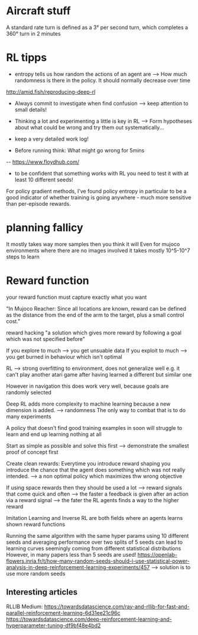 # Aircraft stuff
A standard rate turn is defined as a 3° per second turn, which completes a 360° turn in 2 minutes
# RL tipps 

- entropy tells us how random the actions of an agent are --> How much randomness is there in the policy.
It should normally decrease over time

http://amid.fish/reproducing-deep-rl
- Always commit to investigate when find confusion --> keep attention to small details!

- Thinking a lot and experimenting a little is key in RL
--> Form hypotheses about what could be wrong and try them out systematically...

- keep a very detailed work log!

- Before running think: What might go wrong for 5mins

-- https://www.floydhub.com/

- to be confident that something works with RL you need to test it with at least 10 different seeds!


For policy gradient methods, I’ve found policy entropy in particular to be a good indicator of whether training is going anywhere - much more sensitive than per-episode rewards.

# planning fallicy
It mostly takes way more samples then you think it will
Even for mujoco environments where there are no images involved it takes mostly 10^5-10^7 steps to learn
# Reward function
your reward function must capture exactly what you want

"In Mujoco Reacher: Since all locations are known, 
reward can be defined as the distance from the end of the arm to the target, plus a small control cost."

reward hacking "a solution which gives more reward by following a goal which was not specified before"

If you explore to much --> you get unsuable data
If you exploit to much --> you get burned in behaviour which isn't optimal

RL --> strong overfitting to environment, does not generalize well 
e.g. it can't play another atari game after having learned a different but similar one

However in navigation  this does work very well, because goals are randomly selected

Deep RL adds more complexity to machine learning because a new dimension is added. --> randomness
The only way to combat that is to do many experiments

A policy that doesn't find good training examples in 
soon will struggle to learn and end up learning nothing at all 

Start as simple as possible and solve this first --> demonstrate the smallest proof of concept first

Create clean rewards:
Everytime you introduce reward shaping you introduce the chance 
that the agent does something which was not really intended. 
--> a non optimal policy which maximizes thw wrong objective

If using space rewards then they should be used a lot --> reward signals that come quick and often
--> the faster a feedback is given after an action via a reward signal
--> the fater the RL agents finds a way to the higher reward

Imitation Learning and Inverse RL are both fields where an agents learns shown reward functions

Running the same algorithm with the same hyper params using 10 different seeds 
and averaging performance over two splits of 5 seeds can lead to learning curves seemingly coming from different statistical distributions
However, in many papers less than 5 seeds are used!
https://openlab-flowers.inria.fr/t/how-many-random-seeds-should-i-use-statistical-power-analysis-in-deep-reinforcement-learning-experiments/457
--> solution is to use more random seeds

## Interesting articles
RLLIB Medium: https://towardsdatascience.com/ray-and-rllib-for-fast-and-parallel-reinforcement-learning-6d31ee21c96c
https://towardsdatascience.com/deep-reinforcement-learning-and-hyperparameter-tuning-df9bf48e4bd2
